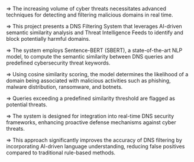 => The increasing volume of cyber threats necessitates advanced techniques for detecting and filtering malicious domains in real time. 

=> This project presents a DNS Filtering System that leverages AI-driven semantic similarity analysis and Threat Intelligence Feeds to identify and 
block potentially harmful domains. 

=> The system employs Sentence-BERT (SBERT), a state-of-the-art NLP model, to compute the semantic similarity between DNS queries and predefined 
cybersecurity threat keywords. 

=> Using cosine similarity scoring, the model determines the likelihood of a domain being associated with malicious activities such as phishing, 
malware distribution, ransomware, and botnets. 

=> Queries exceeding a predefined similarity threshold are flagged as potential threats. 

=> The system is designed for integration into real-time DNS security frameworks, enhancing proactive defense mechanisms against cyber threats. 

=> This approach significantly improves the accuracy of DNS filtering by incorporating AI-driven language understanding, reducing false positives 
compared to traditional rule-based methods. 
 
